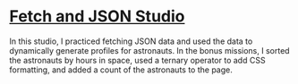 # [Fetch and JSON Studio](https://gvalencia4.github.io/Fetch-and-JSON-Studio/)

In this studio, I practiced fetching JSON data and used the data to dynamically generate profiles for astronauts. In the bonus missions, I sorted the astronauts by hours in space, used a ternary operator to add CSS formatting, and added a count of the astronauts to the page.

